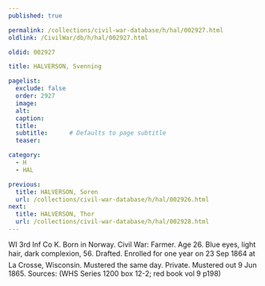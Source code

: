 ```yaml
---
published: true

permalink: /collections/civil-war-database/h/hal/002927.html
oldlink: /CivilWar/db/h/hal/002927.html

oldid: 002927

title: HALVERSON, Svenning

pagelist:
  exclude: false
  order: 2927
  image: 
  alt:
  caption:
  title:
  subtitle:      # Defaults to page subtitle
  teaser:

category: 
  - H 
  - HAL

previous:
  title: HALVERSON, Soren
  url: /collections/civil-war-database/h/hal/002926.html  
next:
  title: HALVERSON, Thor
  url: /collections/civil-war-database/h/hal/002928.html   
---
```

WI 3rd Inf Co K. Born in Norway. Civil War: Farmer. Age 26. Blue eyes, light hair, dark complexion, 5&#146;6&#148;. Drafted. Enrolled for one year on 23 Sep 1864 at La Crosse, Wisconsin. Mustered the same day. Private. Mustered out 9 Jun 1865. Sources: (WHS Series 1200 box 12-2; red book vol 9 p198)